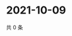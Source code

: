 # 2021-10-09

共 0 条

<!-- BEGIN WEIBO -->
<!-- 最后更新时间 Sat Oct 09 2021 01:20:27 GMT+0800 (China Standard Time) -->

<!-- END WEIBO -->
